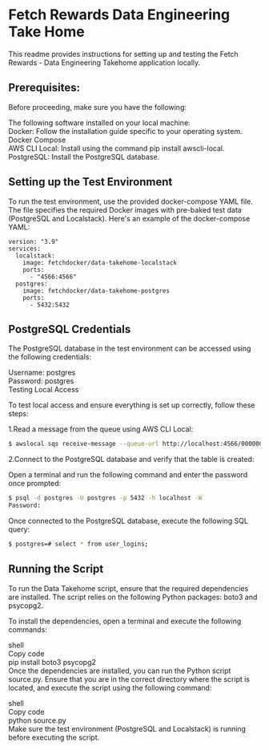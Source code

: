 # Fetch Rewards Data Engineering Take Home

This readme provides instructions for setting up and testing the  Fetch Rewards - Data Engineering Takehome application locally.   

## Prerequisites:  

Before proceeding, make sure you have the following:  

The following software installed on your local machine:  
Docker: Follow the installation guide specific to your operating system.  
Docker Compose  
AWS CLI Local: Install using the command pip install awscli-local.  
PostgreSQL: Install the PostgreSQL database.  

## Setting up the Test Environment  

To run the test environment, use the provided docker-compose YAML file. The file specifies the required Docker images with pre-baked test data (PostgreSQL and Localstack). Here's an example of the docker-compose YAML: 

```
version: "3.9"
services:
  localstack:
    image: fetchdocker/data-takehome-localstack
    ports:
      - "4566:4566"
  postgres:
    image: fetchdocker/data-takehome-postgres
    ports:
      - 5432:5432
```

## PostgreSQL Credentials  
The PostgreSQL database in the test environment can be accessed using the following credentials:    

Username: postgres  
Password: postgres  
Testing Local Access  

To test local access and ensure everything is set up correctly, follow these steps:  

1.Read a message from the queue using AWS CLI Local:  
```bash  
$ awslocal sqs receive-message --queue-url http://localhost:4566/000000000000/login-queue
```

2.Connect to the PostgreSQL database and verify that the table is created:  

Open a terminal and run the following command and enter the password once prompted:  
```bash  
$ psql -d postgres -U postgres -p 5432 -h localhost -W
Password:
```

Once connected to the PostgreSQL database, execute the following SQL query:   
```bash  
$ postgres=# select * from user_logins;
```

## Running the Script  
To run the Data Takehome script, ensure that the required dependencies are installed. The script relies on the following Python packages: boto3 and psycopg2.  

To install the dependencies, open a terminal and execute the following commands:  

shell  
Copy code  
pip install boto3 psycopg2  
Once the dependencies are installed, you can run the Python script source.py. Ensure that you are in the correct directory where the script is located, and execute the script using the following command:  

shell  
Copy code  
python source.py  
Make sure the test environment (PostgreSQL and Localstack) is running before executing the script.  
